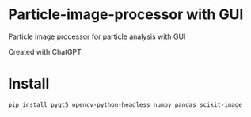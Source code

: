 # Particle-image-processor with GUI
Particle image processor for particle analysis with GUI

Created with ChatGPT

# Install
`pip install pyqt5 opencv-python-headless numpy pandas scikit-image`

